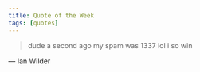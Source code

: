 ```yaml
---
title: Quote of the Week
tags: [quotes]
---
```


> dude a second ago my spam was 1337 lol i so win

— Ian Wilder
